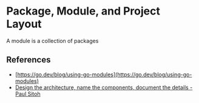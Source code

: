 # Package, Module, and Project Layout 

A module is a collection of packages

## References

* [https://go.dev/blog/using-go-modules](https://go.dev/blog/using-go-modules)
* [Design the architecture, name the components, document the details - Paul Sitoh](https://paulwizviz.github.io/go/2022/12/23/go-proverb-architecture.html)